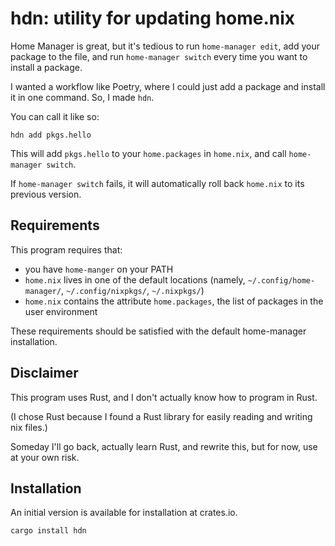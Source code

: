 # hdn: utility for updating home.nix
Home Manager is great,
but it's tedious to run `home-manager edit`,
add your package to the file,
and run `home-manager switch`
every time you want to install a package.

I wanted a workflow like Poetry,
where I could just add a package and install it in one command.
So, I made `hdn`.

You can call it like so:
```shell
hdn add pkgs.hello
```

This will add `pkgs.hello` to your `home.packages` in `home.nix`, and call `home-manager switch`.

If `home-manager switch` fails, it will automatically roll back `home.nix` to its previous version. 

## Requirements
This program requires that:
- you have `home-manger` on your PATH
- `home.nix` lives in one of the default locations (namely, `~/.config/home-manager/`, `~/.config/nixpkgs/`, `~/.nixpkgs/`)
- `home.nix` contains the attribute `home.packages`, the list of packages in the user environment

These requirements should be satisfied with the default home-manager installation.

## Disclaimer
This program uses Rust, and I don't actually know how to program in Rust.

(I chose Rust because I found a Rust library for easily reading and writing nix files.)

Someday I'll go back, actually learn Rust, and rewrite this, but for now, use at your own risk.

## Installation
An initial version is available for installation at crates.io.
```shell
cargo install hdn
```
